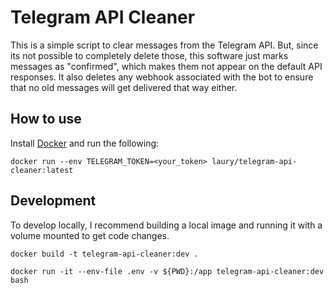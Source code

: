 # Telegram API Cleaner
This is a simple script to clear messages from the Telegram API. But, since its not possible to completely delete those, this software just marks messages as "confirmed", which makes them not appear on the default API responses. It also deletes any webhook associated with the bot to ensure that no old messages will get delivered that way either.

## How to use
Install [Docker](https://docs.docker.com/install/linux/docker-ce/ubuntu/) and run the following:

```
docker run --env TELEGRAM_TOKEN=<your_token> laury/telegram-api-cleaner:latest
```

## Development
To develop locally, I recommend building a local image and running it with a volume mounted to get code changes.

```
docker build -t telegram-api-cleaner:dev .

docker run -it --env-file .env -v ${PWD}:/app telegram-api-cleaner:dev bash
```
